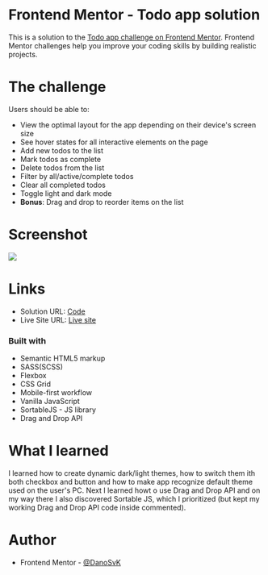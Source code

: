 # Frontend Mentor - Todo app solution

This is a solution to the [Todo app challenge on Frontend Mentor](https://www.frontendmentor.io/challenges/todo-app-Su1_KokOW). Frontend Mentor challenges help you improve your coding skills by building realistic projects. 

# The challenge

Users should be able to:

- View the optimal layout for the app depending on their device's screen size
- See hover states for all interactive elements on the page
- Add new todos to the list
- Mark todos as complete
- Delete todos from the list
- Filter by all/active/complete todos
- Clear all completed todos
- Toggle light and dark mode
- **Bonus**: Drag and drop to reorder items on the list

# Screenshot

![](https://res.cloudinary.com/dz209s6jk/image/upload/f_auto,q_auto,w_700/Challenges/llcq9eiv3ney5tkxgdtu.jpg)

# Links

- Solution URL: [Code](https://github.com/DanoSvK/Todo-app.git)
- Live Site URL: [Live site](https://danosvk.github.io/Todo-app/)

### Built with

- Semantic HTML5 markup
- SASS(SCSS)
- Flexbox
- CSS Grid
- Mobile-first workflow
- Vanilla JavaScript
- SortableJS - JS library
- Drag and Drop API

# What I learned

I learned how to create dynamic dark/light themes, how to switch them ith both checkbox and button and how to make app recognize default theme used on the user's PC.
Next I learned howt o use Drag and Drop API and on my way there I also discovered Sortable JS, which I prioritized (but kept my working Drag and Drop API code inside commented).

# Author
- Frontend Mentor - [@DanoSvK](https://www.frontendmentor.io/profile/DanoSvK)
